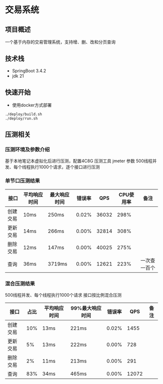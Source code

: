 # 交易系统
## 项目概述
一个基于内存的交易管理系统，支持增、删、改和分页查询
## 技术栈
* SpringBoot 3.4.2
* jdk 21
## 快速开始
* 使用docker方式部署
```
./deploy/build.sh
./deploy/run.sh
```
## 压测相关
### 压测环境及参数介绍
基于本地笔记本虚拟化后进行压测，配置4C8G
压测工具 jmeter
参数
500线程并发、每个线程执行1000个请求，逐个接口进行压测

### 单节口压测结果

| 接口   | 平均响应时间 | 最大响应时间 |错误率| QPS   | CPU使用率 | 备注    |
|------|--------|--------|----|-------|--------|-------|
| 创建交易 | 10ms   | 250ms  |0.02%| 36032 | 298%   |
| 更新交易 | 14ms   | 266ms  |0.00%| 32814 | 308%   |
| 删除交易 | 12ms   | 147ms  |0.00%| 40025 | 275%   |
| 查询   | 36ms   | 3719ms |0.00%| 12621 | 223%   | 一次查一百个|

### 混合压测结果
500线程并发、每个线程执行1000个请求 接口按比例混合压测 

| 接口   | 占比  | 平均响应时间 | 99%最大响应时间 |错误率    | QPS   | 备注 |
|------|-----|--------|-----------|------|-------|--|
| 创建交易 | 10% | 13ms   | 221ms     |0.02%| 1455  |  |
| 更新交易 | 5%  | 13ms   | 222ms     |0.00%| 728   |  |
| 删除交易 | 2%  | 11ms   | 213ms     |0.00%| 291   |  |
| 查询   | 83% | 34ms   | 465ms     |0.00%| 12072 |  |